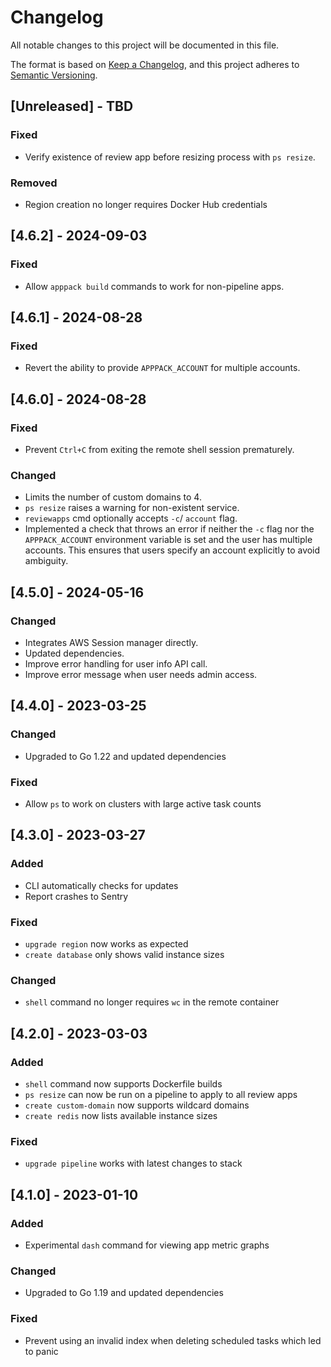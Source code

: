 # Changelog

All notable changes to this project will be documented in this file.

The format is based on [Keep a Changelog](https://keepachangelog.com/en/1.0.0/),
and this project adheres to [Semantic Versioning](https://semver.org/spec/v2.0.0.html).


## [Unreleased] - TBD

### Fixed

* Verify existence of review app before resizing process with `ps resize`.

### Removed

* Region creation no longer requires Docker Hub credentials

## [4.6.2] - 2024-09-03

### Fixed

* Allow `apppack build` commands to work for non-pipeline apps.

## [4.6.1] - 2024-08-28

### Fixed

* Revert the ability to provide `APPPACK_ACCOUNT` for multiple accounts.

## [4.6.0] - 2024-08-28

### Fixed

* Prevent `Ctrl+C` from exiting the remote shell session prematurely.

### Changed

* Limits the number of custom domains to 4.
* `ps resize` raises a warning for non-existent service.
* `reviewapps` cmd optionally accepts `-c`/ `account` flag.
* Implemented a check that throws an error if neither the `-c` flag nor the `APPPACK_ACCOUNT` environment variable is set and the user has multiple accounts. This ensures that users specify an account explicitly to avoid ambiguity.

## [4.5.0] - 2024-05-16

### Changed

* Integrates AWS Session manager directly.
* Updated dependencies.
* Improve error handling for user info API call.
* Improve error message when user needs admin access.

## [4.4.0] - 2023-03-25

### Changed

* Upgraded to Go 1.22 and updated dependencies

### Fixed

* Allow `ps` to work on clusters with large active task counts

## [4.3.0] - 2023-03-27

### Added

* CLI automatically checks for updates
* Report crashes to Sentry

### Fixed

* `upgrade region` now works as expected
* `create database` only shows valid instance sizes

### Changed

* `shell` command no longer requires `wc` in the remote container

## [4.2.0] - 2023-03-03

### Added

* `shell` command now supports Dockerfile builds
* `ps resize` can now be run on a pipeline to apply to all review apps
* `create custom-domain` now supports wildcard domains
* `create redis` now lists available instance sizes

### Fixed

* `upgrade pipeline` works with latest changes to stack

## [4.1.0] - 2023-01-10

### Added

* Experimental `dash` command for viewing app metric graphs

### Changed

* Upgraded to Go 1.19 and updated dependencies

### Fixed

* Prevent using an invalid index when deleting scheduled tasks which led to panic
